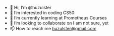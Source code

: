- 👋 Hi, I’m @huzulster
- 👀 I’m interested in coding CS50
- 🌱 I’m currently learning at Prometheus Courses
- 💞️ I’m looking to collaborate on I am not sure, yet
- 📫 How to reach me huzulster@gmail.com

<!---
huzulster/huzulster is a ✨ special ✨ repository because its `README.md` (this file) appears on your GitHub profile.
You can click the Preview link to take a look at your changes.
--->
